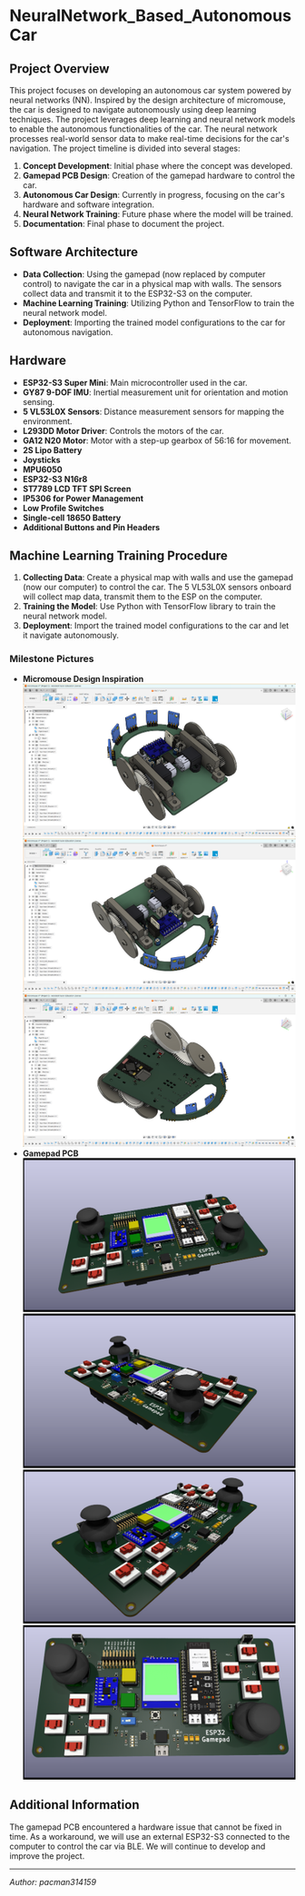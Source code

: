 # NeuralNetwork_Based_AutonomousCar

## Project Overview
This project focuses on developing an autonomous car system powered by neural networks (NN). Inspired by the design architecture of micromouse, the car is designed to navigate autonomously using deep learning techniques. The project leverages deep learning and neural network models to enable the autonomous functionalities of the car. The neural network processes real-world sensor data to make real-time decisions for the car's navigation. The project timeline is divided into several stages:
1. **Concept Development**: Initial phase where the concept was developed.
2. **Gamepad PCB Design**: Creation of the gamepad hardware to control the car.
3. **Autonomous Car Design**: Currently in progress, focusing on the car's hardware and software integration.
4. **Neural Network Training**: Future phase where the model will be trained.
5. **Documentation**: Final phase to document the project.

## Software Architecture
- **Data Collection**: Using the gamepad (now replaced by computer control) to navigate the car in a physical map with walls. The sensors collect data and transmit it to the ESP32-S3 on the computer.
- **Machine Learning Training**: Utilizing Python and TensorFlow to train the neural network model.
- **Deployment**: Importing the trained model configurations to the car for autonomous navigation.

## Hardware
- **ESP32-S3 Super Mini**: Main microcontroller used in the car.
- **GY87 9-DOF IMU**: Inertial measurement unit for orientation and motion sensing.
- **5 VL53L0X Sensors**: Distance measurement sensors for mapping the environment.
- **L293DD Motor Driver**: Controls the motors of the car.
- **GA12 N20 Motor**: Motor with a step-up gearbox of 56:16 for movement.
- **2S Lipo Battery**
- **Joysticks**
- **MPU6050**
- **ESP32-S3 N16r8**
- **ST7789 LCD TFT SPI Screen**
- **IP5306 for Power Management**
- **Low Profile Switches**
- **Single-cell 18650 Battery**
- **Additional Buttons and Pin Headers**

## Machine Learning Training Procedure
1. **Collecting Data**: Create a physical map with walls and use the gamepad (now our computer) to control the car. The 5 VL53L0X sensors onboard will collect map data, transmit them to the ESP on the computer.
2. **Training the Model**: Use Python with TensorFlow library to train the neural network model.
3. **Deployment**: Import the trained model configurations to the car and let it navigate autonomously.

### Milestone Pictures
- **Micromouse Design Inspiration**
  ![Micromouse 1](images/micromouse_1.png)
  ![Micromouse 2](images/micromouse_2.png)
  ![Micromouse 3](images/micromouse_3.png)
- **Gamepad PCB**
  ![Gamepad Pic 2](pcbs/esp_gamepad/pic2.png)
  ![Gamepad Pic 3](pcbs/esp_gamepad/pic3.png)
  ![Gamepad Pic 4](pcbs/esp_gamepad/pic4.png)
  ![Gamepad Pic 5](pcbs/esp_gamepad/pic5.png)

## Additional Information
The gamepad PCB encountered a hardware issue that cannot be fixed in time. As a workaround, we will use an external ESP32-S3 connected to the computer to control the car via BLE. We will continue to develop and improve the project.

---

*Author: pacman314159*
